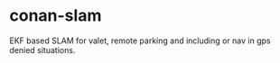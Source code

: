 # conan-slam
EKF based SLAM for valet, remote parking and including or nav in gps denied situations. 
